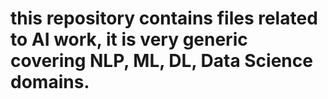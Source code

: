 # this repository contains files related to AI work, it is very generic covering NLP, ML, DL, Data Science domains. 
